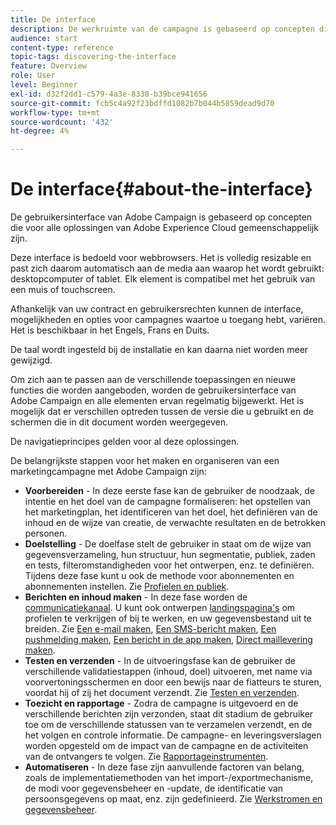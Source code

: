 ```yaml
---
title: De interface
description: De werkruimte van de campagne is gebaseerd op concepten die voor alle oplossingen van Adobe Experience Cloud gemeenschappelijk zijn.
audience: start
content-type: reference
topic-tags: discovering-the-interface
feature: Overview
role: User
level: Beginner
exl-id: d32f2dd1-c579-4a3e-8330-b39bce941656
source-git-commit: fcb5c4a92f23bdffd1082b7b044b5859dead9d70
workflow-type: tm+mt
source-wordcount: '432'
ht-degree: 4%

---
```


# De interface{#about-the-interface}

De gebruikersinterface van Adobe Campaign is gebaseerd op concepten die voor alle oplossingen van Adobe Experience Cloud gemeenschappelijk zijn.

Deze interface is bedoeld voor webbrowsers. Het is volledig resizable en past zich daarom automatisch aan de media aan waarop het wordt gebruikt: desktopcomputer of tablet. Elk element is compatibel met het gebruik van een muis of touchscreen.

Afhankelijk van uw contract en gebruikersrechten kunnen de interface, mogelijkheden en opties voor campagnes waartoe u toegang hebt, variëren. Het is beschikbaar in het Engels, Frans en Duits.

De taal wordt ingesteld bij de installatie en kan daarna niet worden meer gewijzigd.

Om zich aan te passen aan de verschillende toepassingen en nieuwe functies die worden aangeboden, worden de gebruikersinterface van Adobe Campaign en alle elementen ervan regelmatig bijgewerkt. Het is mogelijk dat er verschillen optreden tussen de versie die u gebruikt en de schermen die in dit document worden weergegeven.

De navigatieprincipes gelden voor al deze oplossingen.

De belangrijkste stappen voor het maken en organiseren van een marketingcampagne met Adobe Campaign zijn:

* **Voorbereiden** - In deze eerste fase kan de gebruiker de noodzaak, de intentie en het doel van de campagne formaliseren: het opstellen van het marketingplan, het identificeren van het doel, het definiëren van de inhoud en de wijze van creatie, de verwachte resultaten en de betrokken personen.
* **Doelstelling** - De doelfase stelt de gebruiker in staat om de wijze van gegevensverzameling, hun structuur, hun segmentatie, publiek, zaden en tests, filteromstandigheden voor het ontwerpen, enz. te definiëren. Tijdens deze fase kunt u ook de methode voor abonnementen en abonnementen instellen. Zie [Profielen en publiek](../../audiences/using/about-profiles.md).
* **Berichten en inhoud maken** - In deze fase worden de [communicatiekanaal](../../channels/using/get-started-communication-channels.md). U kunt ook ontwerpen [landingspagina&#39;s](../../channels/using/getting-started-with-landing-pages.md) om profielen te verkrijgen of bij te werken, en uw gegevensbestand uit te breiden. Zie [Een e-mail maken](../../channels/using/creating-an-email.md), [Een SMS-bericht maken](../../channels/using/creating-an-sms-message.md), [Een pushmelding maken](../../channels/using/preparing-and-sending-a-push-notification.md), [Een bericht in de app maken](../../channels/using/about-in-app-messaging.md), [Direct maillevering maken](../../channels/using/creating-the-direct-mail.md).
* **Testen en verzenden** - In de uitvoeringsfase kan de gebruiker de verschillende validatiestappen (inhoud, doel) uitvoeren, met name via voorvertoningsschermen en door een bewijs naar de fiatteurs te sturen, voordat hij of zij het document verzendt. Zie [Testen en verzenden](../../sending/using/get-started-sending-messages.md).
* **Toezicht en rapportage** - Zodra de campagne is uitgevoerd en de verschillende berichten zijn verzonden, staat dit stadium de gebruiker toe om de verschillende statussen van te verzamelen verzendt, en de het volgen en controle informatie. De campagne- en leveringsverslagen worden opgesteld om de impact van de campagne en de activiteiten van de ontvangers te volgen. Zie [Rapportageinstrumenten](../../reporting/using/about-dynamic-reports.md).
* **Automatiseren** - In deze fase zijn aanvullende factoren van belang, zoals de implementatiemethoden van het import-/exportmechanisme, de modi voor gegevensbeheer en -update, de identificatie van persoonsgegevens op maat, enz. zijn gedefinieerd. Zie [Werkstromen en gegevensbeheer](../../automating/using/get-started-workflows.md).
